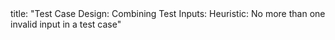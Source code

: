 <frontmatter>
title: "Test Case Design: Combining Test Inputs: Heuristic: No more than one invalid input in a test case"
</frontmatter>

<include src="unit-inPage-asFlat.md" boilerplate />

